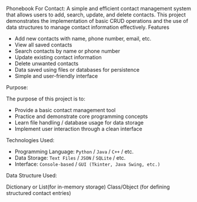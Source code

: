 Phonebook For Contact:
A simple and efficient contact management system that allows users to add, search, update, and delete contacts. This project demonstrates the implementation of basic CRUD operations and the use of data structures to manage contact information effectively.
 Features

- Add new contacts with name, phone number, email, etc.
- View all saved contacts
- Search contacts by name or phone number
- Update existing contact information
- Delete unwanted contacts
- Data saved using files or databases for persistence
- Simple and user-friendly interface

 Purpose:

The purpose of this project is to:

- Provide a basic contact management tool
- Practice and demonstrate core programming concepts
- Learn file handling / database usage for data storage
- Implement user interaction through a clean interface

 Technologies Used:

- Programming Language: `Python` / `Java` / `C++` / etc.
- Data Storage: `Text Files` / `JSON` / `SQLite` / etc.
- Interface: `Console-based` / `GUI (Tkinter, Java Swing, etc.)`

 Data Structure Used:

Dictionary or List(for in-memory storage)
Class/Object (for defining structured contact entries)
